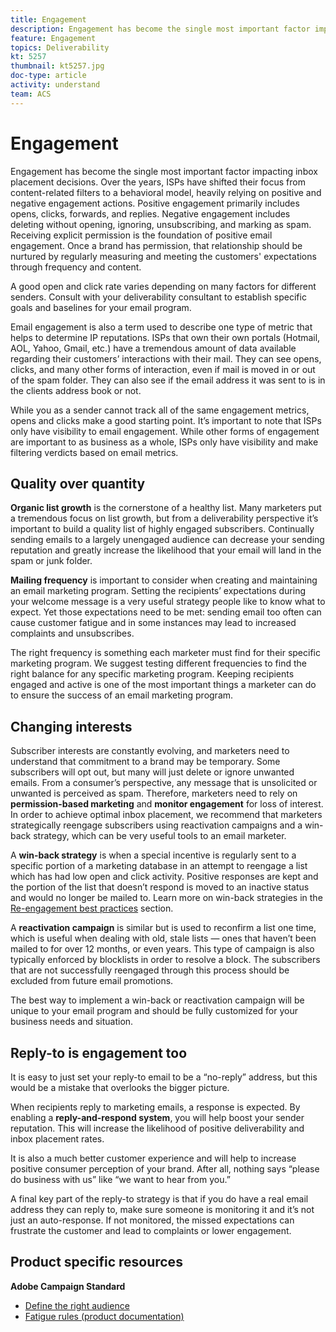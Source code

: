 ```yaml
---
title: Engagement
description: Engagement has become the single most important factor impacting inbox placement decisions.
feature: Engagement
topics: Deliverability
kt: 5257
thumbnail: kt5257.jpg
doc-type: article
activity: understand
team: ACS
---
```


# Engagement

Engagement has become the single most important factor impacting inbox placement decisions. Over the years, ISPs have shifted their focus from content-related filters to a behavioral model, heavily relying on positive and negative engagement actions. Positive engagement primarily includes opens, clicks, forwards, and replies. Negative engagement includes deleting without opening, ignoring, unsubscribing, and marking as spam. Receiving explicit permission is the foundation of positive email engagement. Once a brand has permission, that relationship should be nurtured by regularly measuring and meeting the customers' expectations through frequency and content.

A good open and click rate varies depending on many factors for different senders. Consult with your deliverability consultant to establish specific goals and baselines for your email program.

Email engagement is also a term used to describe one type of metric that helps to determine IP reputations. ISPs that own their own portals (Hotmail, AOL, Yahoo, Gmail, etc.) have a tremendous amount of data available regarding their customers’ interactions with their mail. They can see opens, clicks, and many other forms of interaction, even if mail is moved in or out of the spam folder. They can also see if the email address it was sent to is in the clients address book or not.

While you as a sender cannot track all of the same engagement metrics, opens and clicks make a good starting point. It’s important to note that ISPs only have visibility to email engagement. While other forms of engagement are important to as business as a whole, ISPs only have visibility and make filtering verdicts based on email metrics.

## Quality over quantity

**Organic list growth** is the cornerstone of a healthy list. Many marketers put a tremendous focus on list growth, but from a deliverability perspective it’s important to build a quality list of highly engaged subscribers. Continually sending emails to a largely unengaged audience can decrease your sending reputation and greatly increase the likelihood that your email will land in the spam or junk folder.

**Mailing frequency** is important to consider when creating and maintaining an email marketing program. Setting the recipients’ expectations during your welcome message is a very useful strategy people like to know what to expect. Yet those expectations need to be met: sending email too often can cause customer fatigue and in some instances may lead to increased complaints and unsubscribes.

The right frequency is something each marketer must find for their specific marketing program. We suggest testing different frequencies to find the right balance for any specific marketing program. Keeping recipients engaged and active is one of the most important things a marketer can do to ensure the success of an email marketing program.

## Changing interests

Subscriber interests are constantly evolving, and marketers need to understand that commitment to a brand may be temporary. Some subscribers will opt out, but many will just delete or ignore unwanted emails. From a consumer’s perspective, any message that is unsolicited or unwanted is perceived as spam. Therefore, marketers need to rely on **permission-based marketing** and **monitor engagement** for loss of interest. In order to achieve optimal inbox placement, we recommend that marketers strategically reengage subscribers using reactivation campaigns and a win-back strategy, which can be very useful tools to an email marketer.

A **win-back strategy** is when a special incentive is regularly sent to a specific portion of a marketing database in an attempt to reengage a list which has had low open and click activity. Positive responses are kept and the portion of the list that doesn’t respond is moved to an inactive status and would no longer be mailed to. Learn more on win-back strategies in the [Re-engagement best practices](../../help/additional-resources/re-engagement.md) section.

A **reactivation campaign** is similar but is used to reconfirm a list one time, which is useful when dealing with old, stale lists — ones that haven’t been mailed to for over 12 months, or even years. This type of campaign is also typically enforced by blocklists in order to resolve a block. The subscribers that are not successfully reengaged through this process should be excluded from future email promotions.

The best way to implement a win-back or reactivation campaign will be unique to your email program and should be fully customized for your business needs and situation.

## Reply-to is engagement too

It is easy to just set your reply-to email to be a “no-reply” address, but this would be a mistake that overlooks the bigger picture.

When recipients reply to marketing emails, a response is expected. By enabling a **reply-and-respond system**, you will help boost your sender reputation. This will increase the likelihood of positive deliverability and inbox placement rates.

It is also a much better customer experience and will help to increase positive consumer perception of your brand. After all, nothing says “please do business with us” like “we want to hear from you.”

A final key part of the reply-to strategy is that if you do have a real email address they can reply to, make sure someone is monitoring it and it’s not just an auto-response. If not monitored, the missed expectations can frustrate the customer and lead to complaints or lower engagement.

## Product specific resources

**Adobe Campaign Standard**

* [Define the right audience](https://experienceleague.adobe.com/docs/campaign-standard/using/communication-channels/delivery-bestpractices/define-the-right-audience.html)
* [Fatigue rules (product documentation)](https://experienceleague.adobe.com/docs/campaign-standard/using/testing-and-sending/working-with-typology-rules/fatigue-rules.html)
